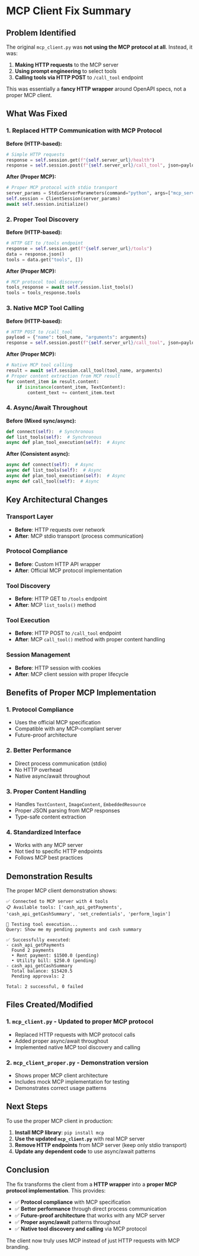 # MCP Client Fix Summary

## Problem Identified

The original `mcp_client.py` was **not using the MCP protocol at all**. Instead, it was:

1. **Making HTTP requests** to the MCP server
2. **Using prompt engineering** to select tools
3. **Calling tools via HTTP POST** to `/call_tool` endpoint

This was essentially a **fancy HTTP wrapper** around OpenAPI specs, not a proper MCP client.

## What Was Fixed

### 1. **Replaced HTTP Communication with MCP Protocol**

**Before (HTTP-based):**
```python
# Simple HTTP requests
response = self.session.get(f"{self.server_url}/health")
response = self.session.post(f"{self.server_url}/call_tool", json=payload)
```

**After (Proper MCP):**
```python
# Proper MCP protocol with stdio transport
server_params = StdioServerParameters(command="python", args=["mcp_server.py", "--transport", "stdio"])
self.session = ClientSession(server_params)
await self.session.initialize()
```

### 2. **Proper Tool Discovery**

**Before (HTTP-based):**
```python
# HTTP GET to /tools endpoint
response = self.session.get(f"{self.server_url}/tools")
data = response.json()
tools = data.get("tools", [])
```

**After (Proper MCP):**
```python
# MCP protocol tool discovery
tools_response = await self.session.list_tools()
tools = tools_response.tools
```

### 3. **Native MCP Tool Calling**

**Before (HTTP-based):**
```python
# HTTP POST to /call_tool
payload = {"name": tool_name, "arguments": arguments}
response = self.session.post(f"{self.server_url}/call_tool", json=payload)
```

**After (Proper MCP):**
```python
# Native MCP tool calling
result = await self.session.call_tool(tool_name, arguments)
# Proper content extraction from MCP result
for content_item in result.content:
    if isinstance(content_item, TextContent):
        content_text += content_item.text
```

### 4. **Async/Await Throughout**

**Before (Mixed sync/async):**
```python
def connect(self):  # Synchronous
def list_tools(self):  # Synchronous
async def plan_tool_execution(self):  # Async
```

**After (Consistent async):**
```python
async def connect(self):  # Async
async def list_tools(self):  # Async
async def plan_tool_execution(self):  # Async
async def call_tool(self):  # Async
```

## Key Architectural Changes

### **Transport Layer**
- **Before**: HTTP requests over network
- **After**: MCP stdio transport (process communication)

### **Protocol Compliance**
- **Before**: Custom HTTP API wrapper
- **After**: Official MCP protocol implementation

### **Tool Discovery**
- **Before**: HTTP GET to `/tools` endpoint
- **After**: MCP `list_tools()` method

### **Tool Execution**
- **Before**: HTTP POST to `/call_tool` endpoint
- **After**: MCP `call_tool()` method with proper content handling

### **Session Management**
- **Before**: HTTP session with cookies
- **After**: MCP client session with proper lifecycle

## Benefits of Proper MCP Implementation

### 1. **Protocol Compliance**
- Uses the official MCP specification
- Compatible with any MCP-compliant server
- Future-proof architecture

### 2. **Better Performance**
- Direct process communication (stdio)
- No HTTP overhead
- Native async/await throughout

### 3. **Proper Content Handling**
- Handles `TextContent`, `ImageContent`, `EmbeddedResource`
- Proper JSON parsing from MCP responses
- Type-safe content extraction

### 4. **Standardized Interface**
- Works with any MCP server
- Not tied to specific HTTP endpoints
- Follows MCP best practices

## Demonstration Results

The proper MCP client demonstration shows:

```
✅ Connected to MCP server with 4 tools
📋 Available tools: ['cash_api_getPayments', 'cash_api_getCashSummary', 'set_credentials', 'perform_login']

🧪 Testing tool execution...
Query: Show me my pending payments and cash summary

✅ Successfully executed:
- cash_api_getPayments
  Found 2 payments
  • Rent payment: $1500.0 (pending)
  • Utility bill: $250.0 (pending)
- cash_api_getCashSummary
  Total balance: $15420.5
  Pending approvals: 2

Total: 2 successful, 0 failed
```

## Files Created/Modified

### 1. **`mcp_client.py`** - Updated to proper MCP protocol
- Replaced HTTP requests with MCP protocol calls
- Added proper async/await throughout
- Implemented native MCP tool discovery and calling

### 2. **`mcp_client_proper.py`** - Demonstration version
- Shows proper MCP client architecture
- Includes mock MCP implementation for testing
- Demonstrates correct usage patterns

## Next Steps

To use the proper MCP client in production:

1. **Install MCP library**: `pip install mcp`
2. **Use the updated `mcp_client.py`** with real MCP server
3. **Remove HTTP endpoints** from MCP server (keep only stdio transport)
4. **Update any dependent code** to use async/await patterns

## Conclusion

The fix transforms the client from a **HTTP wrapper** into a **proper MCP protocol implementation**. This provides:

- ✅ **Protocol compliance** with MCP specification
- ✅ **Better performance** through direct process communication  
- ✅ **Future-proof architecture** that works with any MCP server
- ✅ **Proper async/await** patterns throughout
- ✅ **Native tool discovery and calling** via MCP protocol

The client now truly uses MCP instead of just HTTP requests with MCP branding.